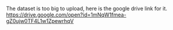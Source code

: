 The dataset is too big to upload, here is the google drive link for it.
https://drive.google.com/open?id=1mNqW1fmea-gZ0ujw0TF4L1w1ZpewrhqV


